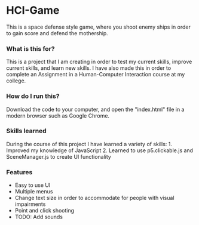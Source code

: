 # HCI-Game

This is a space defense style game, where you shoot enemy ships in order to gain score and defend the mothership.

### What is this for?

This is a project that I am creating in order to test my current skills, improve current skills, and learn new skills.
I have also made this in order to complete an Assignment in a Human-Computer Interaction course at my college.

### How do I run this?

Download the code to your computer, and open the "index.html" file in a modern browser such as Google Chrome.

### Skills learned

During the course of this project I have learned a variety of skills:
1\. Improved my knowledge of JavaScript
2\. Learned to use p5.clickable.js and SceneManager.js to create UI functionality

### Features

-   Easy to use UI
-   Multiple menus
-   Change text size in order to accommodate for people with visual impairments
-   Point and click shooting
-   TODO: Add sounds
